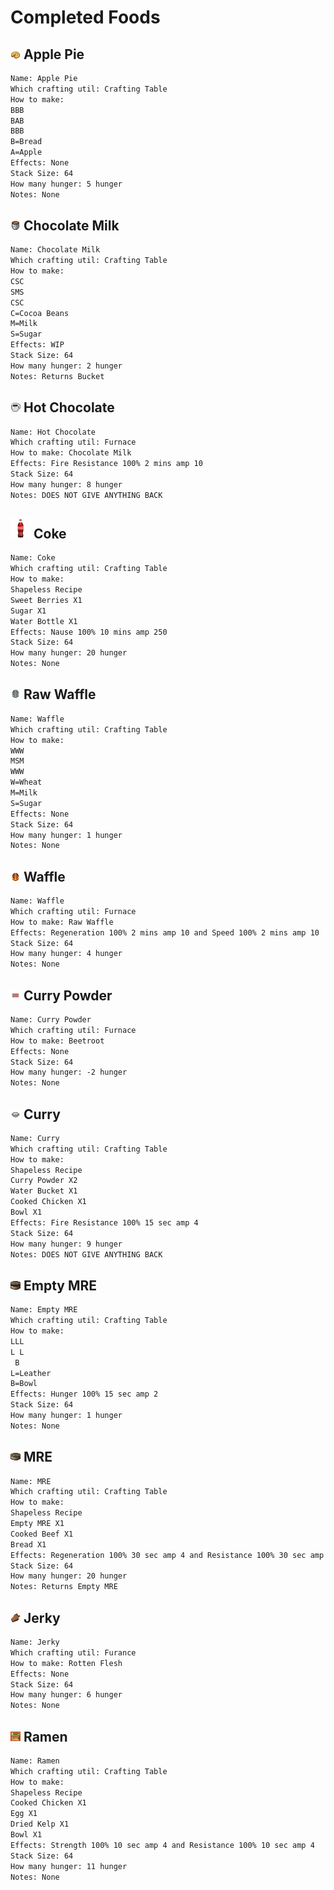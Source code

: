 # Completed Foods

## [![apple_pie.png](../foodrp/textures/items/apple_pie.png)](../foodrp/textures/items/apple_pie.png) Apple Pie

```txt
Name: Apple Pie
Which crafting util: Crafting Table
How to make:
BBB
BAB
BBB
B=Bread
A=Apple
Effects: None
Stack Size: 64
How many hunger: 5 hunger
Notes: None
```



## [![chocolate_milk.png](../foodrp/textures/items/chocolate_milk.png)](../foodrp/textures/items/chocolate_milk.png) Chocolate Milk

```txt
Name: Chocolate Milk
Which crafting util: Crafting Table
How to make:
CSC
SMS
CSC
C=Cocoa Beans
M=Milk
S=Sugar
Effects: WIP
Stack Size: 64
How many hunger: 2 hunger
Notes: Returns Bucket
```

## [![hot_chocolate.png](../foodrp/textures/items/hot_chocolate.png)](../foodrp/textures/items/hot_chocolate.png) Hot Chocolate

```txt
Name: Hot Chocolate
Which crafting util: Furnace
How to make: Chocolate Milk
Effects: Fire Resistance 100% 2 mins amp 10
Stack Size: 64
How many hunger: 8 hunger
Notes: DOES NOT GIVE ANYTHING BACK
```

<!--## [![coke.png](../foodrp/textures/items/coke.png)](../foodrp/textures/items/coke.png) Coke-->
<h2>
 <a herf="../foodrp/textures/items/coke.png">
  <img src="../foodrp/textures/items/coke.png" width="32px" height="32px" alt="coke.png">
  Coke
 </a>
</h2>

```txt
Name: Coke
Which crafting util: Crafting Table
How to make:
Shapeless Recipe
Sweet Berries X1
Sugar X1
Water Bottle X1
Effects: Nause 100% 10 mins amp 250
Stack Size: 64
How many hunger: 20 hunger
Notes: None
```

## [![raw_wafffle.png](../foodrp/textures/items/raw_wafffle.png)](../foodrp/textures/items/raw_wafffle.png) Raw Waffle

```txt
Name: Waffle
Which crafting util: Crafting Table
How to make:
WWW
MSM
WWW
W=Wheat
M=Milk
S=Sugar
Effects: None
Stack Size: 64
How many hunger: 1 hunger
Notes: None
```

## [![waffle.png](../foodrp/textures/items/waffle.png)](../foodrp/textures/items/waffle.png) Waffle

```txt
Name: Waffle
Which crafting util: Furnace
How to make: Raw Waffle
Effects: Regeneration 100% 2 mins amp 10 and Speed 100% 2 mins amp 10
Stack Size: 64
How many hunger: 4 hunger
Notes: None
```

## [![seasoning.png](../foodrp/textures/items/seasoning.png)](../foodrp/textures/items/seasoning.png) Curry Powder

```txt
Name: Curry Powder
Which crafting util: Furnace
How to make: Beetroot
Effects: None
Stack Size: 64
How many hunger: -2 hunger
Notes: None
```

## [![curry.png](../foodrp/textures/items/curry.png)](../foodrp/textures/items/curry.png) Curry

```txt
Name: Curry
Which crafting util: Crafting Table
How to make: 
Shapeless Recipe
Curry Powder X2
Water Bucket X1
Cooked Chicken X1
Bowl X1
Effects: Fire Resistance 100% 15 sec amp 4
Stack Size: 64
How many hunger: 9 hunger
Notes: DOES NOT GIVE ANYTHING BACK
```

## [![empty_mre.png](../foodrp/textures/items/empty_mre.png)](../foodrp/textures/items/empty_mre.png) Empty MRE

```txt
Name: Empty MRE
Which crafting util: Crafting Table
How to make: 
LLL
L L
 B
L=Leather
B=Bowl
Effects: Hunger 100% 15 sec amp 2
Stack Size: 64
How many hunger: 1 hunger
Notes: None
```

## [![mre.png](../foodrp/textures/items/mre.png)](../foodrp/textures/items/mre.png) MRE

```txt
Name: MRE
Which crafting util: Crafting Table
How to make: 
Shapeless Recipe
Empty MRE X1
Cooked Beef X1
Bread X1
Effects: Regeneration 100% 30 sec amp 4 and Resistance 100% 30 sec amp 4
Stack Size: 64
How many hunger: 20 hunger
Notes: Returns Empty MRE
```

## [![jerky.png](../foodrp/textures/items/jerky.png)](../foodrp/textures/items/jerky.png) Jerky

```txt
Name: Jerky
Which crafting util: Furance
How to make: Rotten Flesh
Effects: None
Stack Size: 64
How many hunger: 6 hunger
Notes: None
```

## [![ramen.png](../foodrp/textures/items/ramen.png)](../foodrp/textures/items/ramen.png) Ramen

```txt
Name: Ramen
Which crafting util: Crafting Table
How to make:
Shapeless Recipe
Cooked Chicken X1
Egg X1
Dried Kelp X1
Bowl X1
Effects: Strength 100% 10 sec amp 4 and Resistance 100% 10 sec amp 4
Stack Size: 64
How many hunger: 11 hunger
Notes: None
```
